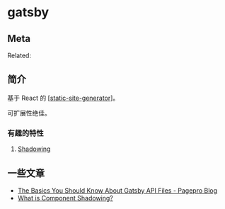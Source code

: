 gatsby
===

## Meta

Related:


## 简介

基于 React 的 [[static-site-generator]]。

可扩展性绝佳。

### 有趣的特性

1. [Shadowing](https://www.gatsbyjs.com/docs/themes/shadowing/)

[//begin]: # "Autogenerated link references for markdown compatibility"
[static-site-generator]: ../misc/static-site-generator "Static Site Generator"
[//end]: # "Autogenerated link references"

## 一些文章

- [The Basics You Should Know About Gatsby API Files - Pagepro Blog](https://pagepro.co/blog/the-basics-you-should-know-about-gatsby-api-files/)
- [What is Component Shadowing? ](https://www.gatsbyjs.com/blog/2019-04-29-component-shadowing/)